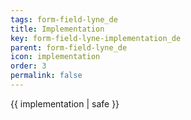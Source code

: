 ```yaml
---
tags: form-field-lyne_de
title: Implementation
key: form-field-lyne-implementation_de
parent: form-field-lyne_de
icon: implementation
order: 3
permalink: false  
---
```

 {{ implementation | safe }}


